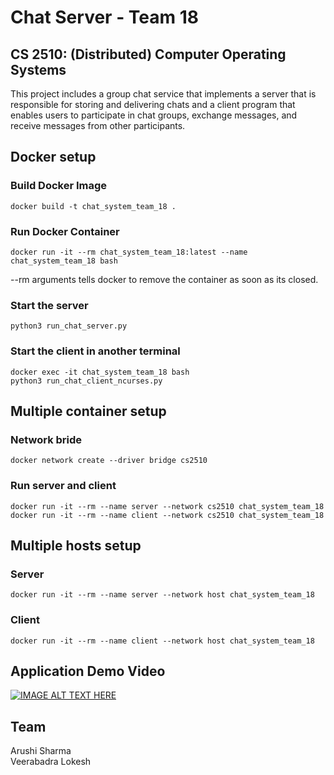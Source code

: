 # Chat Server - Team 18

## CS 2510: (Distributed) Computer Operating Systems

This project includes a group chat service that implements a server that is responsible for storing and delivering chats and a client program that enables users to participate in chat groups, exchange messages, and receive messages from other participants. 

## Docker setup
### Build Docker Image
`docker build -t chat_system_team_18 .`

### Run Docker Container
`docker run -it --rm chat_system_team_18:latest --name chat_system_team_18 bash`

--rm arguments tells docker to remove the container as soon as its closed.

### Start the server
`python3 run_chat_server.py`

### Start the client in another terminal
```
docker exec -it chat_system_team_18 bash
python3 run_chat_client_ncurses.py
```

## Multiple container setup
### Network bride
`docker network create --driver bridge cs2510`

### Run server and client
```
docker run -it --rm --name server --network cs2510 chat_system_team_18
docker run -it --rm --name client --network cs2510 chat_system_team_18
```
## Multiple hosts setup
### Server
`docker run -it --rm --name server --network host chat_system_team_18`
### Client
`docker run -it --rm --name client --network host chat_system_team_18`
## Application Demo Video
[![IMAGE ALT TEXT HERE](https://img.youtube.com/vi/PPqlEYtEwCw/0.jpg)](https://www.youtube.com/watch?v=PPqlEYtEwCw)


## Team
Arushi Sharma
<br/>
Veerabadra Lokesh

